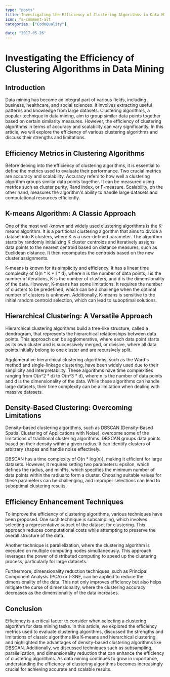 ```yaml
---
type: "posts"
title: Investigating the Efficiency of Clustering Algorithms in Data Mining
icon: fa-comment-alt
categories: ["CodeQuality"]

date: "2017-05-26"
---
```




# Investigating the Efficiency of Clustering Algorithms in Data Mining

## Introduction

Data mining has become an integral part of various fields, including business, healthcare, and social sciences. It involves extracting useful patterns and knowledge from large datasets. Clustering algorithms, a popular technique in data mining, aim to group similar data points together based on certain similarity measures. However, the efficiency of clustering algorithms in terms of accuracy and scalability can vary significantly. In this article, we will explore the efficiency of various clustering algorithms and discuss their strengths and limitations.

## Efficiency Metrics in Clustering Algorithms

Before delving into the efficiency of clustering algorithms, it is essential to define the metrics used to evaluate their performance. Two crucial metrics are accuracy and scalability. Accuracy refers to how well a clustering algorithm groups similar data points together. It can be measured using metrics such as cluster purity, Rand index, or F-measure. Scalability, on the other hand, measures the algorithm's ability to handle large datasets and computational resources efficiently.

## K-means Algorithm: A Classic Approach

One of the most well-known and widely used clustering algorithms is the K-means algorithm. It is a partitional clustering algorithm that aims to divide a dataset into K clusters, where K is a user-defined parameter. The algorithm starts by randomly initializing K cluster centroids and iteratively assigns data points to the nearest centroid based on distance measures, such as Euclidean distance. It then recomputes the centroids based on the new cluster assignments.

K-means is known for its simplicity and efficiency. It has a linear time complexity of O(n * K * I * d), where n is the number of data points, I is the number of iterations, K is the number of clusters, and d is the dimensionality of the data. However, K-means has some limitations. It requires the number of clusters to be predefined, which can be a challenge when the optimal number of clusters is unknown. Additionally, K-means is sensitive to the initial random centroid selection, which can lead to suboptimal solutions.

## Hierarchical Clustering: A Versatile Approach

Hierarchical clustering algorithms build a tree-like structure, called a dendrogram, that represents the hierarchical relationships between data points. This approach can be agglomerative, where each data point starts as its own cluster and is successively merged, or divisive, where all data points initially belong to one cluster and are recursively split.

Agglomerative hierarchical clustering algorithms, such as the Ward's method and single-linkage clustering, have been widely used due to their simplicity and interpretability. These algorithms have time complexities ranging from O(n^2 * d) to O(n^3 * d), where n is the number of data points and d is the dimensionality of the data. While these algorithms can handle large datasets, their time complexity can be a limitation when dealing with massive datasets.

## Density-Based Clustering: Overcoming Limitations

Density-based clustering algorithms, such as DBSCAN (Density-Based Spatial Clustering of Applications with Noise), overcome some of the limitations of traditional clustering algorithms. DBSCAN groups data points based on their density within a given radius. It can identify clusters of arbitrary shapes and handle noise effectively.

DBSCAN has a time complexity of O(n * log(n)), making it efficient for large datasets. However, it requires setting two parameters: epsilon, which defines the radius, and minPts, which specifies the minimum number of data points within the radius to form a cluster. Choosing suitable values for these parameters can be challenging, and improper selections can lead to suboptimal clustering results.

## Efficiency Enhancement Techniques

To improve the efficiency of clustering algorithms, various techniques have been proposed. One such technique is subsampling, which involves selecting a representative subset of the dataset for clustering. This approach reduces computational costs while attempting to preserve the overall structure of the data.

Another technique is parallelization, where the clustering algorithm is executed on multiple computing nodes simultaneously. This approach leverages the power of distributed computing to speed up the clustering process, particularly for large datasets.

Furthermore, dimensionality reduction techniques, such as Principal Component Analysis (PCA) or t-SNE, can be applied to reduce the dimensionality of the data. This not only improves efficiency but also helps mitigate the curse of dimensionality, where the clustering accuracy decreases as the dimensionality of the data increases.

## Conclusion

Efficiency is a critical factor to consider when selecting a clustering algorithm for data mining tasks. In this article, we explored the efficiency metrics used to evaluate clustering algorithms, discussed the strengths and limitations of classic algorithms like K-means and hierarchical clustering, and highlighted the advantages of density-based clustering algorithms like DBSCAN. Additionally, we discussed techniques such as subsampling, parallelization, and dimensionality reduction that can enhance the efficiency of clustering algorithms. As data mining continues to grow in importance, understanding the efficiency of clustering algorithms becomes increasingly crucial for achieving accurate and scalable results.